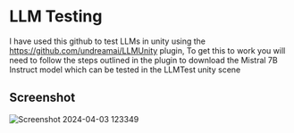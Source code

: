 # LLM Testing
I have used this github to test LLMs in unity using the https://github.com/undreamai/LLMUnity plugin, 
To get this to work you will need to follow the steps outlined in the plugin to download the Mistral 7B Instruct model which can be tested in the LLMTest unity scene

## Screenshot
![Screenshot 2024-04-03 123349](https://github.com/Landwere/AI-LLM-Testing/assets/61661123/8bc43c55-b614-4177-aa60-5e81ae28f163)
